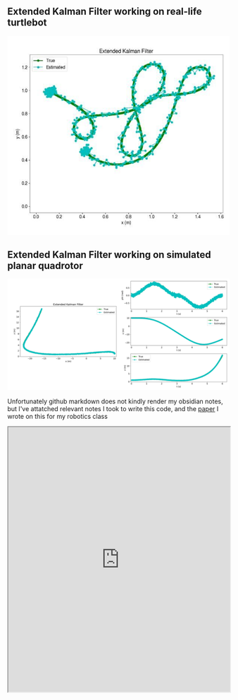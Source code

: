 ## Extended Kalman Filter working on real-life turtlebot
![EKF_Turtlebot](Turtlebot_EKF.jpg)

## Extended Kalman Filter working on simulated planar quadrotor
![Planar Quadrotor EKF](Tuned_EKF.png)

Unfortunately github markdown does not kindly render my obsidian notes, but I've attatched relevant notes I took to write this code, and the [paper](./EECS_C106B_Project_3__State_Estimation.pdf) I wrote on this for my robotics class

<iframe src="https://drive.google.com/file/d/1cCIHq7tosbyimk_FUnETpTs55S30T8X5/view?usp=sharing&embedded=true" 
width="100%" height="600px"></iframe>
